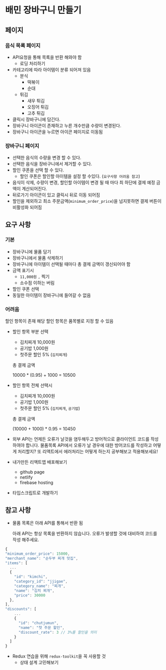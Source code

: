 # 배민 장바구니 만들기

## 페이지

### 음식 목록 페이지

- API요청을 통해 목록을 반환 해와야 함
  - 로딩 처리하기
- 카테고리에 따라 아이템이 분류 되어져 있음
  - 분식
    - 떡볶이
    - 순대
  - 튀김
    - 새우 튀김
    - 오징어 튀김
    - 고추 튀김
- 클릭시 장바구니에 담긴다.
- 장바구니 아이콘이 존재하고 누른 개수만큼 수량이 변경된다.
- 장바구니 아이콘을 누르면 아이콘 페이지로 이동됨

### 장바구니 페이지

- 선택한 음식의 수량을 변경 할 수 있다.
- 선택한 음식을 장바구니에서 제거할 수 있다.
- 할인 쿠폰을 선택 할 수 있다.
  - 할인 쿠폰은 할인할 아이템을 설정 할 수있다. (`요구사항 어려움 참고`)
- 음식이 삭제, 수량이 변경, 할인할 아이템이 변경 될 때 마다 최 하단에 결제 예정 금액이 계산되어진다.
- 뒤로가기 아이콘이 있고 클릭시 뒤로 이동 되어짐
- 할인을 제외하고 최소 주문금액(`minimum_order_price`)을 넘지못하면 결제 버튼이 비활성화 되어짐

## 요구 사항

### 기본

- 장바구니에 물품 담기
- 장바구니에서 물품 삭제하기
- 장바구니에 아이템이 선택될 때마다 총 결제 금액이 갱신되어야 함
- 금액 표기시
  - `11,000원` `,` 찍기
  - 소수점 이하는 버림
- 할인 쿠폰 선택
- 동일한 아이템이 장바구니에 들어갈 수 없음

### 어려움

할인 항목이 존재 해당 할인 항목은 품목별로 지정 할 수 있음

- 할인 항목 부분 선택
  - 김치찌개 10,000원
  - 공기밥 1,000원
  - 첫주문 할인 5% (`김치찌개`)
  
  총 결제 금액 
  
  10000 * (0.95) + 1000 = 10500
  
- 할인 항목 전체 선택시
  - 김치찌개 10,000원
  - 공기밥 1,000원
  - 첫주문 할인 5% (`김치찌개`, `공기밥`)
  
  총 결제 금액
  
  (10000 + 1000) * 0.95 = 10450
  
- 외부 API는 언제든 오류가 날것을 염두해두고 방어적으로 클라이언트 코드를 작성하여야 합니다.  물품목록 API에서 오류가 날 경우에 대한 방어코드를 작성하고 어떻게 처리할지? 또 리액트에서 에러처리는 어떻게 하는지 공부해보고 적용해보세요!
- 내가만든 리액트앱 배포해보기
  - github page
  - netlify
  - firebase hosting
- 타입스크립트로 개발하기

## 참고 사항

- 물품 목록은 아래 API를 통해서 반환 됨
  
  아래 API는 항상 목록을 반환하지 않습니다. 오류가 발생할 것에 대비하여 코드를 작성 해주세요.
~~~jsx
{
"minimum_order_price": 15000,
"merchant_name": "순두부 찌개 맛집",
"items": [
  ...
  {
    "id": "kimchi",
    "category_id": "jjigae",
    "category_name": "찌개",
    "name": "김치 찌개",
    "price": 30000
  },
],
"discounts": [
    ...
    {
      "id": "chutjumun",
      "name": "첫 주문 할인",
      "discount_rate": 3 // 3%를 할인을 의미
    }
  ]
}
~~~
  
- Redux 연습을 위해 `redux-toolkit`을 꼭 사용할 것
  - 상태 설계 고민해보기